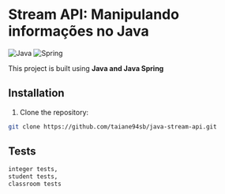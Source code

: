 # Stream API: Manipulando informações no Java

![Java](https://img.shields.io/badge/java-%23ED8B00.svg?style=for-the-badge&logo=openjdk&logoColor=white)
![Spring](https://img.shields.io/badge/spring-%236DB33F.svg?style=for-the-badge&logo=spring&logoColor=white)

This project is built using **Java and Java Spring**

## Installation

1. Clone the repository:

```bash
git clone https://github.com/taiane94sb/java-stream-api.git
```

## Tests

```markdown
integer tests, 
student tests,
classroom tests
```
